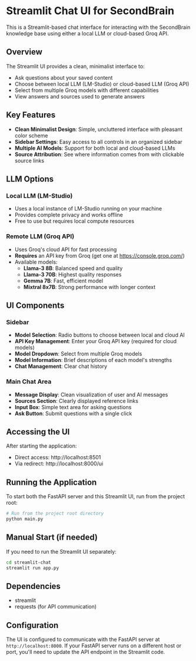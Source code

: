# Streamlit Chat UI for SecondBrain

This is a Streamlit-based chat interface for interacting with the SecondBrain knowledge base using either a local LLM or cloud-based Groq API.

## Overview

The Streamlit UI provides a clean, minimalist interface to:
- Ask questions about your saved content
- Choose between local LLM (LM-Studio) or cloud-based LLM (Groq API)
- Select from multiple Groq models with different capabilities
- View answers and sources used to generate answers

## Key Features

- **Clean Minimalist Design**: Simple, uncluttered interface with pleasant color scheme
- **Sidebar Settings**: Easy access to all controls in an organized sidebar
- **Multiple AI Models**: Support for both local and cloud-based LLMs
- **Source Attribution**: See where information comes from with clickable source links

## LLM Options

### Local LLM (LM-Studio)
- Uses a local instance of LM-Studio running on your machine
- Provides complete privacy and works offline
- Free to use but requires local compute resources

### Remote LLM (Groq API)
- Uses Groq's cloud API for fast processing
- **Requires** an API key from Groq (get one at https://console.groq.com/)
- Available models:
  - **Llama-3 8B**: Balanced speed and quality
  - **Llama-3 70B**: Highest quality responses
  - **Gemma 7B**: Fast, efficient model
  - **Mixtral 8x7B**: Strong performance with longer context

## UI Components

### Sidebar
- **Model Selection**: Radio buttons to choose between local and cloud AI
- **API Key Management**: Enter your Groq API key (required for cloud models)
- **Model Dropdown**: Select from multiple Groq models
- **Model Information**: Brief descriptions of each model's strengths
- **Chat Management**: Clear chat history

### Main Chat Area
- **Message Display**: Clean visualization of user and AI messages
- **Sources Section**: Clearly displayed reference links
- **Input Box**: Simple text area for asking questions
- **Ask Button**: Submit questions with a single click

## Accessing the UI

After starting the application:
- Direct access: http://localhost:8501
- Via redirect: http://localhost:8000/ui

## Running the Application

To start both the FastAPI server and this Streamlit UI, run from the project root:

```bash
# Run from the project root directory
python main.py
```

## Manual Start (if needed)

If you need to run the Streamlit UI separately:

```bash
cd streamlit-chat
streamlit run app.py
```

## Dependencies

- streamlit
- requests (for API communication)

## Configuration

The UI is configured to communicate with the FastAPI server at `http://localhost:8000`. If your FastAPI server runs on a different host or port, you'll need to update the API endpoint in the Streamlit code. 